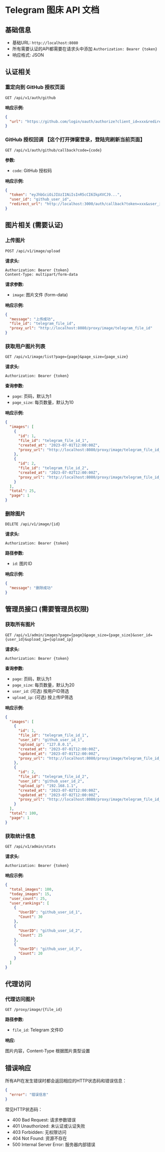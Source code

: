 # Telegram 图床 API 文档

## 基础信息

- 基础URL: `http://localhost:8080`
- 所有需要认证的API都需要在请求头中添加 `Authorization: Bearer {token}`
- 响应格式: JSON

## 认证相关

### 重定向到 GitHub 授权页面

```
GET /api/v1/auth/github
```

**响应示例:**

```json
{
  "url": "https://github.com/login/oauth/authorize?client_id=xxx&redirect_uri=xxx&scope=user"
}
```

### GitHub 授权回调 【这个打开弹窗登录，登陆完刷新当前页面】

```
GET /api/v1/auth/github/callback?code={code}
```

**参数:**

- `code`: GitHub 授权码

**响应示例:**

```json
{
  "token": "eyJhbGciOiJIUzI1NiIsInR5cCI6IkpXVCJ9...",
  "user_id": "github_user_id",
  "redirect_url": "http://localhost:3000/auth/callback?token=xxx&user_id=xxx"
}
```

## 图片相关 (需要认证)

### 上传图片

```
POST /api/v1/image/upload
```

**请求头:**

```
Authorization: Bearer {token}
Content-Type: multipart/form-data
```

**请求参数:**

- `image`: 图片文件 (form-data)

**响应示例:**

```json
{
  "message": "上传成功",
  "file_id": "telegram_file_id",
  "proxy_url": "http://localhost:8080/proxy/image/telegram_file_id"
}
```

### 获取用户图片列表

```
GET /api/v1/image/list?page={page}&page_size={page_size}
```

**请求头:**

```
Authorization: Bearer {token}
```

**查询参数:**

- `page`: 页码，默认为1
- `page_size`: 每页数量，默认为10

**响应示例:**

```json
{
  "images": [
    {
      "id": 1,
      "file_id": "telegram_file_id_1",
      "created_at": "2023-07-01T12:00:00Z",
      "proxy_url": "http://localhost:8080/proxy/image/telegram_file_id_1"
    },
    {
      "id": 2,
      "file_id": "telegram_file_id_2",
      "created_at": "2023-07-02T12:00:00Z",
      "proxy_url": "http://localhost:8080/proxy/image/telegram_file_id_2"
    }
  ],
  "total": 25,
  "page": 1
}
```

### 删除图片

```
DELETE /api/v1/image/{id}
```

**请求头:**

```
Authorization: Bearer {token}
```

**路径参数:**

- `id`: 图片ID

**响应示例:**

```json
{
  "message": "删除成功"
}
```

## 管理员接口 (需要管理员权限)

### 获取所有图片

```
GET /api/v1/admin/images?page={page}&page_size={page_size}&user_id={user_id}&upload_ip={upload_ip}
```

**请求头:**

```
Authorization: Bearer {token}
```

**查询参数:**

- `page`: 页码，默认为1
- `page_size`: 每页数量，默认为20
- `user_id`: (可选) 按用户ID筛选
- `upload_ip`: (可选) 按上传IP筛选

**响应示例:**

```json
{
  "images": [
    {
      "id": 1,
      "file_id": "telegram_file_id_1",
      "user_id": "github_user_id_1",
      "upload_ip": "127.0.0.1",
      "created_at": "2023-07-01T12:00:00Z",
      "updated_at": "2023-07-01T12:00:00Z",
      "proxy_url": "http://localhost:8080/proxy/image/telegram_file_id_1"
    },
    {
      "id": 2,
      "file_id": "telegram_file_id_2",
      "user_id": "github_user_id_2",
      "upload_ip": "192.168.1.1",
      "created_at": "2023-07-02T12:00:00Z",
      "updated_at": "2023-07-02T12:00:00Z",
      "proxy_url": "http://localhost:8080/proxy/image/telegram_file_id_2"
    }
  ],
  "total": 100,
  "page": 1
}
```

### 获取统计信息

```
GET /api/v1/admin/stats
```

**请求头:**

```
Authorization: Bearer {token}
```

**响应示例:**

```json
{
  "total_images": 100,
  "today_images": 15,
  "user_count": 25,
  "user_rankings": [
    {
      "UserID": "github_user_id_1",
      "Count": 30
    },
    {
      "UserID": "github_user_id_2",
      "Count": 25
    },
    {
      "UserID": "github_user_id_3",
      "Count": 20
    }
  ]
}
```

## 代理访问

### 代理访问图片

```
GET /proxy/image/{file_id}
```

**路径参数:**

- `file_id`: Telegram 文件ID

**响应:**

图片内容，Content-Type 根据图片类型设置

## 错误响应

所有API在发生错误时都会返回相应的HTTP状态码和错误信息：

```json
{
  "error": "错误信息"
}
```

常见HTTP状态码：

- 400 Bad Request: 请求参数错误
- 401 Unauthorized: 未认证或认证失败
- 403 Forbidden: 无权限访问
- 404 Not Found: 资源不存在
- 500 Internal Server Error: 服务器内部错误